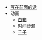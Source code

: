 * [写在前面的话](preface "Anime Comment前言")
* 动画
  * [白箱](anime/shirobako "SHIROBAKO 白箱")
  * [时间沙漏](anime/Fragtime "フラグタイム")
  * [千子](anime/cencoroll_connect "CENCOROLL CONNECT")